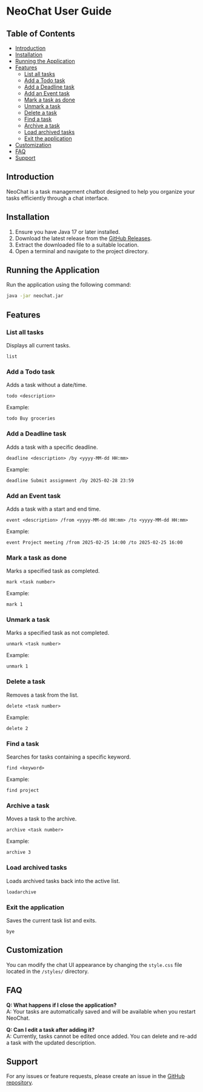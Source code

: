 # NeoChat User Guide

## Table of Contents
- [Introduction](#introduction)
- [Installation](#installation)
- [Running the Application](#running-the-application)
- [Features](#features)
    - [List all tasks](#list-all-tasks)
    - [Add a Todo task](#add-a-todo-task)
    - [Add a Deadline task](#add-a-deadline-task)
    - [Add an Event task](#add-an-event-task)
    - [Mark a task as done](#mark-a-task-as-done)
    - [Unmark a task](#unmark-a-task)
    - [Delete a task](#delete-a-task)
    - [Find a task](#find-a-task)
    - [Archive a task](#archive-a-task)
    - [Load archived tasks](#load-archived-tasks)
    - [Exit the application](#exit-the-application)
- [Customization](#customization)
- [FAQ](#faq)
- [Support](#support)

## Introduction
NeoChat is a task management chatbot designed to help you organize your tasks efficiently through a chat interface.

## Installation
1. Ensure you have Java 17 or later installed.
2. Download the latest release from the [GitHub Releases](https://github.com/Taoseeker/ip/releases).
3. Extract the downloaded file to a suitable location.
4. Open a terminal and navigate to the project directory.

## Running the Application
Run the application using the following command:
```sh
java -jar neochat.jar
```

## Features

### List all tasks
Displays all current tasks.
```
list
```

### Add a Todo task
Adds a task without a date/time.
```
todo <description>
```
Example:
```
todo Buy groceries
```

### Add a Deadline task
Adds a task with a specific deadline.
```
deadline <description> /by <yyyy-MM-dd HH:mm>
```
Example:
```
deadline Submit assignment /by 2025-02-28 23:59
```

### Add an Event task
Adds a task with a start and end time.
```
event <description> /from <yyyy-MM-dd HH:mm> /to <yyyy-MM-dd HH:mm>
```
Example:
```
event Project meeting /from 2025-02-25 14:00 /to 2025-02-25 16:00
```

### Mark a task as done
Marks a specified task as completed.
```
mark <task number>
```
Example:
```
mark 1
```

### Unmark a task
Marks a specified task as not completed.
```
unmark <task number>
```
Example:
```
unmark 1
```

### Delete a task
Removes a task from the list.
```
delete <task number>
```
Example:
```
delete 2
```

### Find a task
Searches for tasks containing a specific keyword.
```
find <keyword>
```
Example:
```
find project
```

### Archive a task
Moves a task to the archive.
```
archive <task number>
```
Example:
```
archive 3
```

### Load archived tasks
Loads archived tasks back into the active list.
```
loadarchive
```

### Exit the application
Saves the current task list and exits.
```
bye
```

## Customization
You can modify the chat UI appearance by changing the `style.css` file located in the `/styles/` directory.

## FAQ
**Q: What happens if I close the application?**  
A: Your tasks are automatically saved and will be available when you restart NeoChat.

**Q: Can I edit a task after adding it?**  
A: Currently, tasks cannot be edited once added. You can delete and re-add a task with the updated description.

## Support
For any issues or feature requests, please create an issue in the [GitHub repository](https://github.com/Taoseeker/ip/issues).
